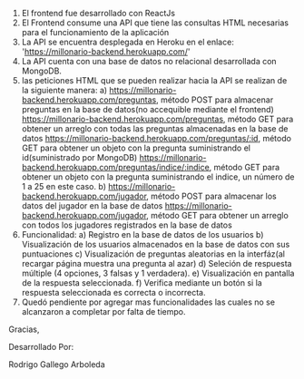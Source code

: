 1. El frontend fue desarrollado con ReactJs
2. El Frontend consume una API que tiene las consultas HTML necesarias para el funcionamiento de la aplicación
3. La API se encuentra desplegada en Heroku en el enlace: 'https://millonario-backend.herokuapp.com/'
4. La API cuenta con una base de datos no relacional desarrollada con MongoDB.
5. las peticiones HTML que se pueden realizar hacia la API se realizan de la siguiente manera:
    a) https://millonario-backend.herokuapp.com/preguntas, método POST para almacenar preguntas en la base de datos(no accequible mediante el frontend)
       https://millonario-backend.herokuapp.com/preguntas, método GET para obtener un arreglo con todas las preguntas almacenadas en la base de datos
       https://millonario-backend.herokuapp.com/preguntas/:id, método GET para obtener un objeto con la pregunta suministrando el id(suministrado por MongoDB)
       https://millonario-backend.herokuapp.com/preguntas/indice/:indice, método GET para obtener un objeto con la pregunta suministrando el indice, un número de 1 a 25 en este caso.
    b) https://millonario-backend.herokuapp.com/jugador, método POST para almacenar los datos del jugador en la base de datos
       https://millonario-backend.herokuapp.com/jugador, método GET para obtener un arreglo con todos los jugadores registrados en la base de datos
6. Funcionalidad:
    a) Registro en la base de datos de los usuarios 
    b) Visualización de los usuarios almacenados en la base de datos con sus puntuaciones
    c) Visualización de preguntas aleatorias en la interfáz(al recargar página muestra una pregunta al azar)
    d) Seleción de respuesta múltiple (4 opciones, 3 falsas y 1 verdadera).
    e) Visualización en pantalla de la respuesta seleccionada.
    f) Verifica mediante un botón si la respuesta seleccionada es correcta o incorrecta.
7. Quedó pendiente por agregar mas funcionalidades las cuales no se alcanzaron a completar por falta de tiempo.


Gracias,

Desarrollado Por:


Rodrigo Gallego Arboleda
